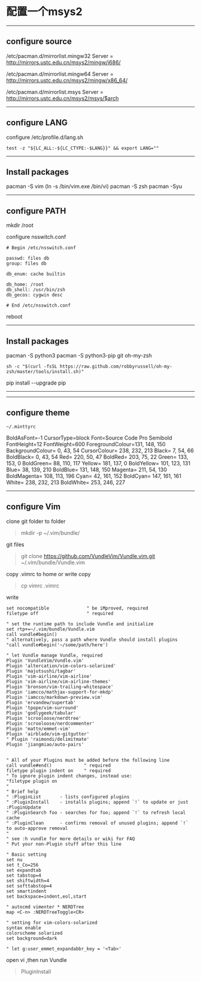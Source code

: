配置一个msys2
===

---

configure source
---
/etc/pacman.d/mirrorlist.mingw32
Server = http://mirrors.ustc.edu.cn/msys2/mingw/i686/

/etc/pacman.d/mirrorlist.mingw64
Server = http://mirrors.ustc.edu.cn/msys2/mingw/x86_64/

/etc/pacman.d/mirrorlist.msys
Server = http://mirrors.ustc.edu.cn/msys2/msys/$arch


---

configure LANG
---

configure /etc/profile.d/lang.sh

    test -z "${LC_ALL:-${LC_CTYPE:-$LANG}}" && export LANG=""

---

Install packages
---

pacman -S vim       (ln -s /bin/vim.exe /bin/vi)
pacman -S zsh
pacman -Syu

---
configure PATH
---

mkdir /root

configure nsswitch.conf

    # Begin /etc/nsswitch.conf

    passwd: files db
    group: files db

    db_enum: cache builtin

    db_home: /root
    db_shell: /usr/bin/zsh
    db_gecos: cygwin desc

    # End /etc/nsswitch.conf

reboot

---

Install packages
---
pacman -S python3
pacman -S python3-pip
git
oh-my-zsh

    sh -c "$(curl -fsSL https://raw.github.com/robbyrussell/oh-my-zsh/master/tools/install.sh)"

pip install --upgrade pip

---



---

configure theme
---
    ~/.minttyrc

BoldAsFont=-1
CursorType=block
Font=Source Code Pro Semibold
FontHeight=12
FontWeight=600
ForegroundColour=131, 148, 150
BackgroundColour=  0,  43,  54
CursorColour=    238, 232, 213
Black=             7,  54,  66
BoldBlack=         0,  43,  54
Red=             220,  50,  47
BoldRed=         203,  75,  22
Green=           133, 153,   0
BoldGreen=        88, 110, 117
Yellow=          181, 137,   0
BoldYellow=      101, 123, 131
Blue=             38, 139, 210
BoldBlue=        131, 148, 150
Magenta=         211,  54, 130
BoldMagenta=     108, 113, 196
Cyan=             42, 161, 152
BoldCyan=        147, 161, 161
White=           238, 232, 213
BoldWhite=       253, 246, 227

---
configure Vim
---

clone git folder to folder 
> mkdir -p ~/.vim/bundle/

git files
> git clone https://github.com/VundleVim/Vundle.vim.git ~/.vim/bundle/Vundle.vim


copy .vimrc to home or write
copy
> cp vimrc .vimrc

write
```
set nocompatible              " be iMproved, required
filetype off                  " required

" set the runtime path to include Vundle and initialize
set rtp+=~/.vim/bundle/Vundle.vim
call vundle#begin()
" alternatively, pass a path where Vundle should install plugins
"call vundle#begin('~/some/path/here')

" let Vundle manage Vundle, required
Plugin 'VundleVim/Vundle.vim'
Plugin 'altercation/vim-colors-solarized'
Plugin 'majutsushi/tagbar'
Plugin 'vim-airline/vim-airline'
Plugin 'vim-airline/vim-airline-themes'
Plugin 'bronson/vim-trailing-whitespace'
Plugin 'iamcco/mathjax-support-for-mkdp'
Plugin 'iamcco/markdown-preview.vim'
Plugin 'ervandew/supertab'
Plugin 'tpope/vim-surround'
Plugin 'godlygeek/tabular'
Plugin 'scrooloose/nerdtree'
Plugin 'scrooloose/nerdcommenter'
Plugin 'mattn/emmet-vim'
Plugin 'airblade/vim-gitgutter'
" Plugin 'raimondi/delimitmate'
Plugin 'jiangmiao/auto-pairs'


" All of your Plugins must be added before the following line
call vundle#end()            " required
filetype plugin indent on    " required
" To ignore plugin indent changes, instead use:
"filetype plugin on
"
" Brief help
" :PluginList       - lists configured plugins
" :PluginInstall    - installs plugins; append `!` to update or just :PluginUpdate
" :PluginSearch foo - searches for foo; append `!` to refresh local cache
" :PluginClean      - confirms removal of unused plugins; append `!` to auto-approve removal
"
" see :h vundle for more details or wiki for FAQ
" Put your non-Plugin stuff after this line

" Basic setting
set nu
set t_Co=256
set expandtab
set tabstop=4
set shiftwidth=4
set softtabstop=4
set smartindent
set backspace=indent,eol,start

" autocmd vimenter * NERDTree
map <C-n> :NERDTreeToggle<CR>

" setting for vim-colors-solarized
syntax enable
colorscheme solarized
set background=dark

" let g:user_emmet_expandabbr_key = '<Tab>'

```




open vi ,then run Vundle
> PluginInstall
